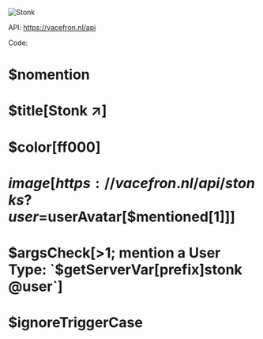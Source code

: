 ![Stonk](https://cdn.discordapp.com/attachments/800894754804072460/802929884825124864/Screenshot_10.png)

API: https://vacefron.nl/api

Code:


# $nomention
# $title[Stonk ↗️]
# $color[ff000]
# $image[https://vacefron.nl/api/stonks?user=$userAvatar[$mentioned[1]]]




# $argsCheck[>1; mention a User Type: `$getServerVar[prefix]stonk @user`]
# $ignoreTriggerCase


